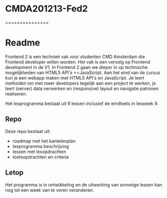 # CMDA201213-Fed2
===============

# Readme
Frontend 2 is een techniek vak voor studenten CMD Amsterdam die Frontend developer willen worden.
Het vak is een vervolg op Frontend development in de V1. 
In Frontend 2 gaan we dieper in op technische mogelijkheden van HTML5 API's ==JavaScript. 
Aan het eind van de cursus kun je een webapp maken met HTML5 API's en JavaScript.   Je leert methoden om met meer developers tegelijk aan een project te werken, je leert (server) data verwerken en (responsive) layout en navigatie patronen realiseren.

Het lesprogramma bestaat uit 9 lessen inclusief de eindtoets in lesweek 9. 

## Repo
Deze repo bestaat uit:

- roadmap met het kantelenplan
- lesprogramma beschrijving
- lessen met lesopdrachten
- toetsopdrachten en criteria


## Letop
Het programma is in ontwikkeling en de uitwerking van sommige lessen kan nog tot een week van te voren veranderen.

